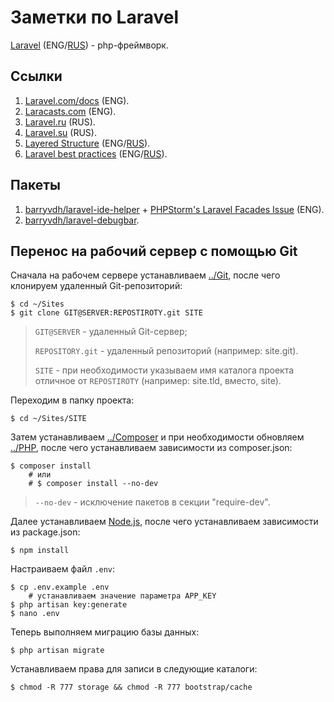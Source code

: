 # Заметки по Laravel

[Laravel](https://en.wikipedia.org/wiki/Laravel) (ENG/[RUS](https://ru.wikipedia.org/wiki/Laravel)) - php-фреймворк.

<!--ts-->
<!--te-->

<a id="links"></a>
## Ссылки

1. [Laravel.com/docs](https://laravel.com/docs) (ENG).
2. [Laracasts.com](https://laracasts.com/series/laravel-from-scratch-2017/) (ENG).
3. [Laravel.ru](https://laravel.ru) (RUS).
4. [Laravel.su](http://laravel.su/docs/5.4/lifecycle) (RUS).
5. [Layered Structure](https://www.toptal.com/php/maintain-slim-php-mvc-frameworks-with-a-layered-structure) (ENG/[RUS](http://developer.uz/blog/layered-structure-for-yii-app/)).
6. [Laravel best practices](https://github.com/alexeymezenin/laravel-best-practices) (ENG/[RUS](https://github.com/alexeymezenin/laravel-best-practices/blob/master/russian.md)).

<a id="packages"></a>
## Пакеты

1. [barryvdh/laravel-ide-helper](https://github.com/barryvdh/laravel-ide-helper) + [PHPStorm's Laravel Facades Issue](https://laracasts.com/series/how-to-be-awesome-in-phpstorm/episodes/15) (ENG).
2. [barryvdh/laravel-debugbar](https://github.com/barryvdh/laravel-debugbar).

<a id="packages"></a>
## Перенос на рабочий сервер с помощью Git

Сначала на рабочем сервере устанавливаем [../Git](macOS-web-server/Git/readme.md), после чего клонируем удаленный Git-репозиторий:

	$ cd ~/Sites
	$ git clone GIT@SERVER:REPOSTIROTY.git SITE
		
> `GIT@SERVER` - удаленный Git-сервер;
> 
> `REPOSITORY.git` - удаленный репозиторий (например: site.git).
> 
> `SITE` - при необходимости указываем имя каталога проекта отличное от `REPOSTIROTY` (например: site.tld, вместо, site).

Переходим в папку проекта:

	$ cd ~/Sites/SITE

Затем устанавливаем [../Composer](macOS-web-server/Composer/readme.md) и при необходимости обновляем  [../PHP](macOS-web-server/PHP/readme.md), после чего устанавливаем зависимости из composer.json:
    
    $ composer install
    	# или
    	# $ composer install --no-dev

> `--no-dev` - исключение пакетов в секции "require-dev".

Далее устанавливаем [Node.js](https://nodejs.org/en/download/), после чего устанавливаем зависимости из package.json:

	$ npm install

Настраиваем файл `.env`:

	$ cp .env.example .env
		# устанавливаем значение параметра APP_KEY
	$ php artisan key:generate
	$ nano .env

Теперь выполняем миграцию базы данных:

	$ php artisan migrate
	
Устанавливаем права для записи в следующие каталоги:

	$ chmod -R 777 storage && chmod -R 777 bootstrap/cache
